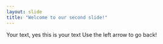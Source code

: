```yaml
---
layout: slide
title: "Welcome to our second slide!"
---
```

Your text, yes this is your text
Use the left arrow to go back!
